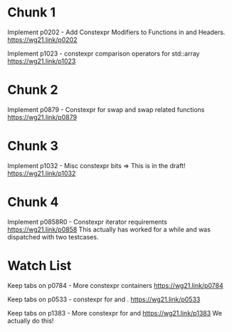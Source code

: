 
# Chunk 1

Implement p0202 - Add Constexpr Modifiers to Functions in <algorithm> and <utility> Headers.
https://wg21.link/p0202

Implement p1023 - constexpr comparison operators for std::array
https://wg21.link/p1023

# Chunk 2

Implement p0879 - Constexpr for swap and swap related functions
https://wg21.link/p0879

# Chunk 3

Implement p1032 - Misc constexpr bits => This is in the draft!
https://wg21.link/p1032

# Chunk 4

Implement p0858R0 - Constexpr iterator requirements
https://wg21.link/p0858
This actually has worked for a while and was dispatched with two testcases.

# Watch List

Keep tabs on p0784 - More constexpr containers
https://wg21.link/p0784

Keep tabs on p0533 - constexpr for <cmath> and <cstdlib>.
https://wg21.link/p0533

Keep tabs on p1383 - More constexpr for <cmath> and <complex>
https://wg21.link/p1383
We actually do this!
